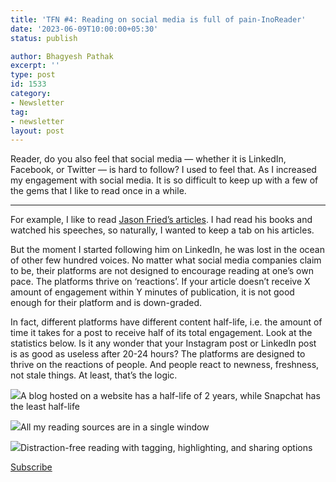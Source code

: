 ```yaml
---
title: 'TFN #4: Reading on social media is full of pain-InoReader'
date: '2023-06-09T10:00:00+05:30'
status: publish

author: Bhagyesh Pathak
excerpt: ''
type: post
id: 1533
category:
- Newsletter
tag:
- newsletter
layout: post
---
```


Reader, do you also feel that social media — whether it is LinkedIn, Facebook, or Twitter — is hard to follow? I used to feel that. As I increased my engagement with social media. It is so difficult to keep up with a few of the gems that I like to read once in a while.

---

For example, I like to read [Jason Fried’s articles](https://world.hey.com/jason). I had read his books and watched his speeches, so naturally, I wanted to keep a tab on his articles.

But the moment I started following him on LinkedIn, he was lost in the ocean of other few hundred voices. No matter what social media companies claim to be, their platforms are not designed to encourage reading at one’s own pace. The platforms thrive on ‘reactions’. If your article doesn’t receive X amount of engagement within Y minutes of publication, it is not good enough for their platform and is down-graded.

In fact, different platforms have different content half-life, i.e. the amount of time it takes for a post to receive half of its total engagement. Look at the statistics below. Is it any wonder that your Instagram post or LinkedIn post is as good as useless after 20-24 hours? The platforms are designed to thrive on the reactions of people. And people react to newness, freshness, not stale things. At least, that’s the logic.

![](https://i0.wp.com/bhagyeshpathak.com/wp-content/uploads/2023/06/lifespan-half-life-of-social-media-posts-update-for-2023-lr-for-blg-1000x482-1.jpg?resize=697%2C336&ssl=1)A blog hosted on a website has a half-life of 2 years, while Snapchat has the least half-life

![](https://i0.wp.com/bhagyeshpathak.com/wp-content/uploads/2023/06/Inoreader-rss-feed-reader.png?resize=899%2C425&ssl=1)All my reading sources are in a single window

![](https://i0.wp.com/bhagyeshpathak.com/wp-content/uploads/2023/06/Inoreader-rss-feed-reader-individual-article.png?resize=1024%2C513&ssl=1)Distraction-free reading with tagging, highlighting, and sharing options

[Subscribe](https://sisyphus-notes.ck.page/8a143eebbc)
